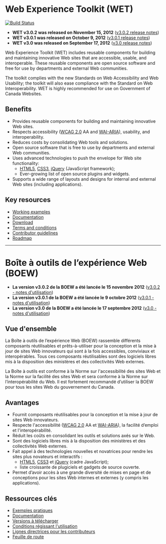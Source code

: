 # Web Experience Toolkit (WET)

[![Build Status](https://secure.travis-ci.org/wet-boew/wet-boew.png?branch=master)](http://travis-ci.org/wet-boew/wet-boew)

* **WET v3.0.2 was released on November 15, 2012** ([v3.0.2 release notes](https://github.com/wet-boew/wet-boew/wiki/v3.0.2-release-notes))
* **WET v3.0.1 was released on October 9, 2012** ([v3.0.1 release notes](https://github.com/wet-boew/wet-boew/wiki/v3.0.1-release-notes))
* **WET v3.0 was released on September 17, 2012** ([v3.0 release notes](https://github.com/wet-boew/wet-boew/wiki/v3.0-release-notes))

Web Experience Toolkit (WET) includes reusable components for building and maintaining innovative Web sites that are accessible, usable, and interoperable. These reusable components are open source software and free for use by departments and external Web communities.  

The toolkit complies with the new Standards on Web Accessibility and Web Usability; the toolkit will also ease compliance with the Standard on Web Interoperability. WET is highly recommended for use on Government of Canada Websites.

## Benefits

* Provides reusable components for building and maintaining innovative Web sites.
* Respects accessibility ([WCAG 2.0](http://www.w3.org/TR/WCAG20/) AA and [WAI-ARIA](http://www.w3.org/TR/wai-aria/)), usability, and interoperability.
* Reduces costs by consolidating Web tools and solutions.
* Open source software that is free to use by departments and external Web communities.
* Uses advanced technologies to push the envelope for Web site functionality:
  * [HTML5](http://www.w3.org/TR/html5/), [CSS3](http://www.w3.org/Style/CSS/current-work), [jQuery](http://jquery.com/) (JavaScript framework);
  * Ever-growing list of open source plugins and widgets.
* Supports a wide range of layouts and designs for internal and external Web sites (including applications).

## Key resources

* [Working examples](http://wet-boew.github.com/wet-boew/demos/index-eng.html)
* [Documentation](https://github.com/wet-boew/wet-boew/wiki#wiki-Documentation)
* [Download](https://github.com/wet-boew/wet-boew/wiki/Downloads)
* [Terms and conditions](http://wet-boew.github.com/wet-boew/License-eng.txt)
* [Contributor guidelines](https://github.com/wet-boew/wet-boew/wiki/Developing-for-WET#wiki-Contributor_guidelines)
* [Roadmap](https://github.com/wet-boew/wet-boew/wiki/Roadmap)

-------------------------------------------------------------------


# Boîte à outils de l’expérience Web (BOEW)

* **La version v3.0.2 de la BOEW a été lancée le 15 novembre 2012** ([v3.0.2 - notes d'utilisation](https://github.com/wet-boew/wet-boew/wiki/v3.0.2-release-notes))
* **La version v3.0.1 de la BOEW a été lancée le 9 octobre 2012** ([v3.0.1 - notes d'utilisation](https://github.com/wet-boew/wet-boew/wiki/v3.0.1-release-notes))
* **La version v3.0 de la BOEW a été lancée le 17 septembre 2012** ([v3.0 - notes d'utilisation](https://github.com/wet-boew/wet-boew/wiki/v3.0-release-notes))



## Vue d'ensemble

La Boîte à outils de l’expérience Web (BOEW) rassemble différents composants réutilisables et prêts-à-utiliser pour la conception et la mise à jour de sites Web innovateurs qui sont à la fois accessibles, conviviaux et interopérables. Tous ces composants réutilisables sont des logiciels libres mis à la disposition des ministères et des collectivités Web externes. 

La Boîte à outils est conforme à la Norme sur l'accessibilité des sites Web et la Norme sur la facilité des sites Web et sera conforme à la Norme sur l’interopérabilité du Web. Il est fortement recommandé d’utiliser la BOEW pour tous les sites Web du gouvernement du Canada.

## Avantages

* Fournit composants réutilisables pour la conception et la mise à jour de sites Web innovateurs.
* Respecte l'accessibilité ([WCAG 2.0](http://www.w3.org/Translations/WCAG20-fr) AA et [WAI-ARIA](http://www.w3.org/TR/wai-aria/)), la facilité d’emploi et l'interopérabilité.
* Réduit les coûts en consolidant les outils et solutions axés sur le Web. 
* Sont des logiciels libres mis à la disposition des ministères et des collectivités Web externes.
* Fait appel à des technologies nouvelles et novatrices pour rendre les sites plus novateurs et interactifs :
  * [HTML5](http://www.w3.org/TR/html5/), [CSS3](http://www.w3.org/Style/CSS/current-work#CSS3) et [jQuery](http://jquery.com/) (cadre JavaScript); 
  * liste croissante de plugiciels et gadgets de source ouverte.
* Permet d’avoir accès à une grande diversité de mises en page et de conceptions pour les sites Web internes et externes (y compris les applications). 

## Ressources clés

* [Exemples pratiques](http://wet-boew.github.com/wet-boew/demos/index-fra.html)
* [Documentation](https://github.com/wet-boew/wet-boew/wiki/Accueil#wiki-Documentation)
* [Versions à télécharger](https://github.com/wet-boew/wet-boew/wiki/Versions-de-t%C3%A9l%C3%A9chargement)
* [Conditions régissant l'utilisation](http://wet-boew.github.com/wet-boew/Licence-fra.txt)
* [Lignes directrices pour les contributeurs](https://github.com/wet-boew/wet-boew/wiki/Développer-pour-la-boew#wiki-Lignes_directrices_pour_les_contributeurs)
* [Feuille de route](https://github.com/wet-boew/wet-boew/wiki/Feuille-de-route)